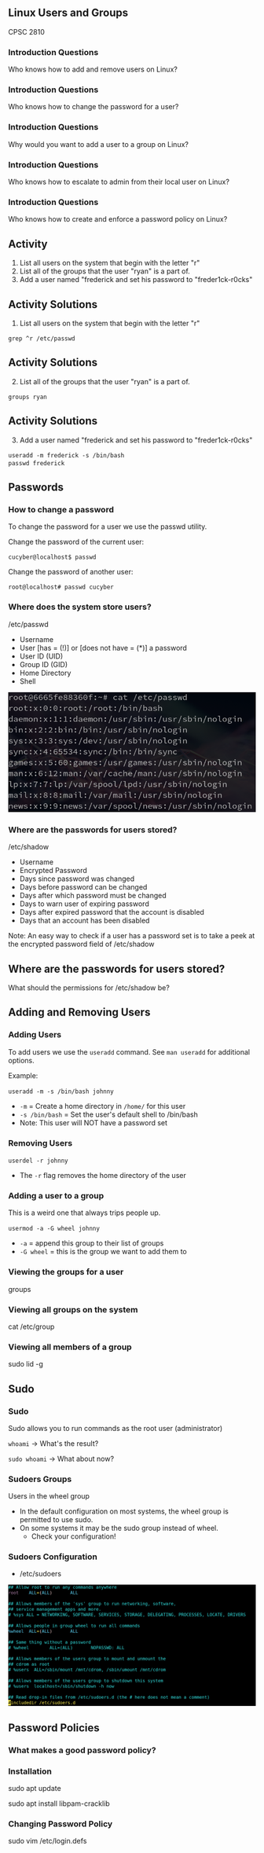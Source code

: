 ## Linux Users and Groups

CPSC 2810



### Introduction Questions

Who knows how to add and remove users on Linux?


### Introduction Questions

Who knows how to change the password for a user?


### Introduction Questions

Why would you want to add a user to a group on Linux?


### Introduction Questions

Who knows how to escalate to admin from their local user on Linux?


### Introduction Questions

Who knows how to create and enforce a password policy on Linux?



## Activity

1. List all users on the system that begin with the letter "r"
2. List all of the groups that the user "ryan" is a part of.
3. Add a user named "frederick and set his password to "freder1ck-r0cks"


## Activity Solutions

1. List all users on the system that begin with the letter "r"

```
grep ^r /etc/passwd
```


## Activity Solutions

2. List all of the groups that the user "ryan" is a part of.

```
groups ryan
```


## Activity Solutions

3. Add a user named "frederick and set his password to "freder1ck-r0cks"

```
useradd -m frederick -s /bin/bash
passwd frederick
```



## Passwords


### How to change a password

To change the password for a user we use the passwd utility.

Change the password of the current user:

```
cucyber@localhost$ passwd
```

Change the password of another user:

```
root@localhost# passwd cucyber
```


### Where does the system store users?

/etc/passwd

* Username
* User [has = (!)] or [does not have = (\*)] a password
* User ID (UID)
* Group ID (GID)
* Home Directory
* Shell


![](passwd.png)


### Where are the passwords for users stored?

/etc/shadow

* Username
* Encrypted Password
* Days since password was changed
* Days before password can be changed
* Days after which password must be changed
* Days to warn user of expiring password
* Days after expired password that the account is disabled
* Days that an account has been disabled

Note: 
An easy way to check if a user has a password set is to take a peek at the encrypted password field of /etc/shadow


## Where are the passwords for users stored?

What should the permissions for /etc/shadow be?



## Adding and Removing Users


### Adding Users

To add users we use the `useradd` command. See `man useradd` for additional options.

Example: 

`useradd -m -s /bin/bash johnny`

* `-m` = Create a home directory in `/home/` for this user
* `-s /bin/bash` = Set the user's default shell to /bin/bash
* Note: This user will NOT have a password set


### Removing Users

`userdel -r johnny`

* The `-r` flag removes the home directory of the user


### Adding a user to a group

This is a weird one that always trips people up.

`usermod -a -G wheel johnny`

* `-a` = append this group to their list of groups
* `-G wheel` = this is the group we want to add them to


### Viewing the groups for a user

groups <user>


### Viewing all groups on the system

cat /etc/group


### Viewing all members of a group

sudo lid -g <group>


## Sudo


### Sudo

Sudo allows you to run commands as the root user (administrator)

`whoami` -> What's the result?

`sudo whoami` -> What about now?


### Sudoers Groups

Users in the wheel group

* In the default configuration on most systems, the wheel group is permitted to use sudo.
* On some systems it may be the sudo group instead of wheel. 
  - Check your configuration!


### Sudoers Configuration

* /etc/sudoers

![](sudoers.png)



## Password Policies 


### What makes a good password policy?


### Installation

sudo apt update

sudo apt install libpam-cracklib


### Changing Password Policy

sudo vim /etc/login.defs


